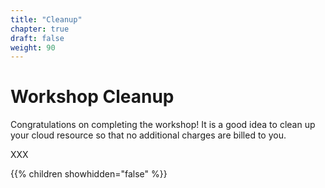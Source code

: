 ```yaml
---
title: "Cleanup"
chapter: true
draft: false
weight: 90
---
```


# Workshop Cleanup

Congratulations on completing the workshop! It is a good idea
to clean up your cloud resource so that no additional charges are billed to you.


XXX

{{% children showhidden="false" %}}
